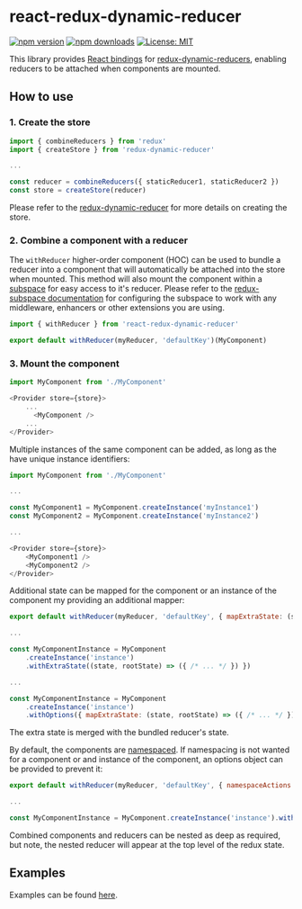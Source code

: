# react-redux-dynamic-reducer

[![npm version](https://img.shields.io/npm/v/react-redux-dynamic-reducer.svg?style=flat-square)](https://www.npmjs.com/package/react-redux-dynamic-reducer)
[![npm downloads](https://img.shields.io/npm/dm/react-redux-dynamic-reducer.svg?style=flat-square)](https://www.npmjs.com/package/react-redux-dynamic-reducer)
[![License: MIT](https://img.shields.io/npm/l/react-redux-dynamic-reducer.svg?style=flat-square)](/LICENSE.md)

This library provides [React bindings](https://facebook.github.io/react/) for [redux-dynamic-reducers](/packages/redux-dynamic-reducers), enabling reducers to be attached when components are mounted.

## How to use

### 1. Create the store

```javascript
import { combineReducers } from 'redux'
import { createStore } from 'redux-dynamic-reducer'

...

const reducer = combineReducers({ staticReducer1, staticReducer2 })
const store = createStore(reducer)
```

Please refer to the [redux-dynamic-reducer](/packages/redux-dynamic-reducer) for more details on creating the store.

### 2. Combine a component with a reducer

The `withReducer` higher-order component (HOC) can be used to bundle a reducer into a component that will automatically be attached into the store when mounted. This method will also mount the component within a [subspace](https://github.com/ioof-holdings/redux-subspace) for easy access to it's reducer.  Please refer to the [redux-subspace documentation](https://github.com/ioof-holdings/redux-subspace/docs) for configuring the subspace to work with any middleware, enhancers or other extensions you are using.

```javascript
import { withReducer } from 'react-redux-dynamic-reducer'

export default withReducer(myReducer, 'defaultKey')(MyComponent)
```

### 3. Mount the component

```javascript
import MyComponent from './MyComponent'

<Provider store={store}>
    ...
      <MyComponent />
    ...
</Provider>
```

Multiple instances of the same component can be added, as long as the have unique instance identifiers:

```javascript
import MyComponent from './MyComponent'

...

const MyComponent1 = MyComponent.createInstance('myInstance1')
const MyComponent2 = MyComponent.createInstance('myInstance2')

...

<Provider store={store}>
    <MyComponent1 />
    <MyComponent2 />
</Provider>
```

Additional state can be mapped for the component or an instance of the component my providing an additional mapper:

```javascript
export default withReducer(myReducer, 'defaultKey', { mapExtraState: (state, rootState) => ({ /* ... */ }) })(MyComponent)

...

const MyComponentInstance = MyComponent
    .createInstance('instance')
    .withExtraState((state, rootState) => ({ /* ... */ }) })

...

const MyComponentInstance = MyComponent
    .createInstance('instance')
    .withOptions({ mapExtraState: (state, rootState) => ({ /* ... */ }) })
```

The extra state is merged with the bundled reducer's state.

By default, the components are [namespaced](https://github.com/ioof-holdings/redux-subspace#namespacing).  If namespacing is not wanted for a component or and instance of the component, an options object can be provided to prevent it:

```javascript
export default withReducer(myReducer, 'defaultKey', { namespaceActions: false })(MyComponent)

...

const MyComponentInstance = MyComponent.createInstance('instance').withOptions({ namespaceActions: false })
```

Combined components and reducers can be nested as deep as required, but note, the nested reducer will appear at the top level of the redux state.

## Examples

Examples can be found [here](/examples#react-redux-dynamic-reducer).
